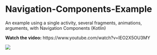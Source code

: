 <h1> Navigation-Components-Example</h1>
<p>An example using a single activity, several fragments, animations, arguments, with Navigation Components (Kotlin)</p>
<p><strong>Watch the video:</strong> https://www.youtube.com/watch?v=IEO2X5OU3MY</p>

<img class='header-img' src='https://codingwithmitch.s3.ca-central-1.amazonaws.com/media/other/navigation+graph.png' />


